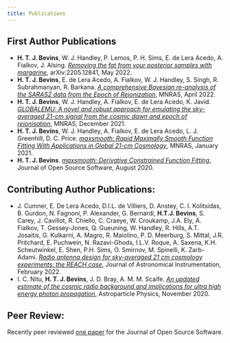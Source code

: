 ```yaml
---
title: Publications
---
```


## First Author Publications

- **H. T. J. Bevins**, W. J. Handley, P. Lemos, P. H. Sims, E. de Lera Acedo, A. Fialkov, J. Alsing.
[*Removing the fat from your posterior samples with margarine*](https://arxiv.org/abs/2205.12841), arXiv:2205.12841, May 2022.
- **H. T. J. Bevins**, E. de Lera Acedo, A. Fialkov, W. J. Handley, S. Singh, R. Subrahmanyan, R. Barkana.
[*A comprehensive Bayesian re-analysis of the SARAS2 data from the Epoch
of Reionization*](https://doi.org/10.1093/mnras/stac1158), MNRAS, April 2022.
- **H. T. J. Bevins**, W. J. Handley, A. Fialkov, E. de Lera Acedo, K. Javid. [*GLOBALEMU: A novel and robust
approach for emulating the sky-averaged 21-cm signal from the cosmic dawn and epoch of
reionisation*](https://doi.org/10.1093/mnras/stab2737), MNRAS, December 2021.
- **H. T. J. Bevins**, W. J. Handley, A. Fialkov, E. de Lera Acedo, L. J. Greenhill, D. C. Price.
[*maxsmooth: Rapid Maximally Smooth Function Fitting With Applications in Global
21-cm Cosmology*](https://doi.org/10.1093/mnras/stab152), MNRAS, January 2021.
- **H. T. J. Bevins**. [*maxsmooth: Derivative Constrained Function Fitting*](https://joss.theoj.org/papers/10.21105/joss.02596),
Journal of Open Source Software, August 2020.

## Contributing Author Publications:

- J. Cumner, E. De Lera Acedo, D.I.L. de Villiers, D. Anstey, C. I. Kolitsidas, B. Gurdon, N. Fagnoni, P. Alexander, G. Bernardi, **H.T.J. Bevins**, S. Carey, J. Cavillot, R. Chiello, C. Craeye, W. Croukamp, J.A. Ely, A. Fialkov, T. Gessey-Jones, Q. Gueuning, W. Handley, R. Hills, A.T. Josaitis, G. Kulkarni, A. Magro, R. Maiolino, P. D. Meerburg, S. Mittal, J.R. Pritchard, E. Puchwein, N. Razavi-Ghods, I.L.V. Roque, A. Saxena, K.H. Scheutwinkel, E. Shen, P.H. Sims, O. Smirnov, M. Spinelli, K. Zarb-Adami. [*Radio antenna design for sky-averaged 21 cm cosmology experiments: the REACH case*](https://www.worldscientific.com/doi/10.1142/S2251171722500015), Journal of Astronomical Instrumentation, February 2022.
- I. C. Nitu, **H. T. J. Bevins**, J. D. Bray, A. M. M. Scaife.
[*An updated estimate of the cosmic radio background and implications
for ultra high energy photon propagation*](https://doi.org/10.1016/j.astropartphys.2020.102532),
Astroparticle Physics, November 2020.

## Peer Review:

Recently peer reviewed [one paper](https://github.com/openjournals/joss-reviews/issues/3859)
for the Journal of Open Source Software.
